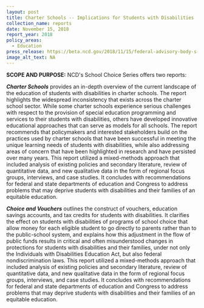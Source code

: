 ```yaml
---
layout: post
title: Charter Schools -- Implications for Students with Disabilities
collection_name: reports
date: November 15, 2018
report_year: 2018
policy_areas:
  - Education
press_release: https://beta.ncd.gov/2018/11/15/federal-advisory-body-s-new-report-series-focuses-on-charter-schools-and-school-choice-vouchers/
image_alt_text: NA
---
```

**S﻿COPE AND PURPOSE:**
NCD's School Choice Series offers two reports:

***Charter Schools*** provides an in-depth overview of the current landscape of the education of students with disabilities in charter schools. The report highlights the widespread inconsistency that exists across the charter school sector. While some charter schools experience serious challenges with respect to the provision of special education programming and services to their students with disabilities, others have developed innovative educational approaches that can serve as models for all schools. The report recommends that policymakers and interested stakeholders build on the practices used by charter schools that have been successful in meeting the unique learning needs of students with disabilities, while also addressing areas of concern that have been highlighted in research and have persisted over many years. This report utilized a mixed-methods approach that included analysis of existing policies and secondary literature, review of quantitative data, and new qualitative data in the form of regional focus groups, interviews, and case studies. It concludes with recommendations for federal and state departments of education and Congress to address problems that may deprive students with disabilities and their families of an equitable education.

***Choice and Vouchers*** outlines the construct of vouchers, education savings accounts, and tax credits for students with disabilities. It clarifies the effect on students with disabilities of programs of school choice that allow money for each eligible student to go directly to parents rather than to the public-school system, and explains how this adjustment in the flow of public funds results in critical and often misunderstood changes in protections for students with disabilities and their families, under not only the Individuals with Disabilities Education Act, but also federal nondiscrimination laws. This report utilized a mixed-methods approach that included analysis of existing policies and secondary literature, review of quantitative data, and new qualitative data in the form of regional focus groups, interviews, and case studies. It concludes with recommendations for federal and state departments of education and Congress to address problems that may deprive students with disabilities and their families of an equitable education.